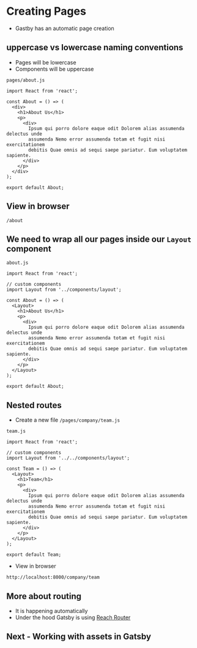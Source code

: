 # Creating Pages
* Gastby has an automatic page creation

## uppercase vs lowercase naming conventions
* Pages will be lowercase
* Components will be uppercase

`pages/about.js`

```
import React from 'react';

const About = () => (
  <div>
    <h1>About Us</h1>
    <p>
      <div>
        Ipsum qui porro dolore eaque odit Dolorem alias assumenda delectus unde
        assumenda Nemo error assumenda totam et fugit nisi exercitationem
        debitis Quae omnis ad sequi saepe pariatur. Eum voluptatem sapiente.
      </div>
    </p>
  </div>
);

export default About;
```

## View in browser
`/about`

## We need to wrap all our pages inside our `Layout` component

`about.js`

```
import React from 'react';

// custom components
import Layout from '../components/layout';

const About = () => (
  <Layout>
    <h1>About Us</h1>
    <p>
      <div>
        Ipsum qui porro dolore eaque odit Dolorem alias assumenda delectus unde
        assumenda Nemo error assumenda totam et fugit nisi exercitationem
        debitis Quae omnis ad sequi saepe pariatur. Eum voluptatem sapiente.
      </div>
    </p>
  </Layout>
);

export default About;
```

## Nested routes
* Create a new file `/pages/company/team.js`

`team.js`

```
import React from 'react';

// custom components
import Layout from '../../components/layout';

const Team = () => (
  <Layout>
    <h1>Team</h1>
    <p>
      <div>
        Ipsum qui porro dolore eaque odit Dolorem alias assumenda delectus unde
        assumenda Nemo error assumenda totam et fugit nisi exercitationem
        debitis Quae omnis ad sequi saepe pariatur. Eum voluptatem sapiente.
      </div>
    </p>
  </Layout>
);

export default Team;
```

* View in browser

`http://localhost:8000/company/team`

## More about routing
* It is happening automatically
* Under the hood Gatsby is using [Reach Router](https://github.com/reach/router)

## Next - Working with assets in Gatsby
